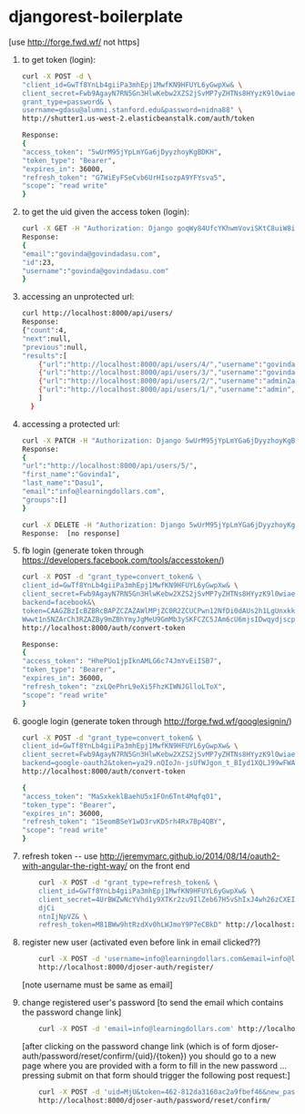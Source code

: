 # djangorest-boilerplate

[use http://forge.fwd.wf/ not https]

1. to get token (login):
    ```bash
    curl -X POST -d \
    "client_id=GwTf8YnLb4giiPa3mhEpj1MwfKN9HFUYL6yGwpXw& \
    client_secret=Fwb9AgayN7RN5Gn3HlwKebw2XZS2jSvMP7yZHTNs8HYyzK9l0wiaecpm8PY9DsBX7urL2w8L0UYw14j2A7bIRZqrqyeiUatvw3ccWf81bR904SMt056OAE5FUK0edqi8& \
    grant_type=password& \
    username=gdasu@alumni.stanford.edu&password=nidna88" \
    http://shutter1.us-west-2.elasticbeanstalk.com/auth/token
    
    Response:
    {
    "access_token": "5wUrM95jYpLmYGa6jDyyzhoyKgBDKH", 
    "token_type": "Bearer", 
    "expires_in": 36000, 
    "refresh_token": "G7WiEyFSeCvb6UrHIsozpA9YFYsva5", 
    "scope": "read write"
    }
    ```

2. to get the uid given the access token (login):
    ```bash
    curl -X GET -H "Authorization: Django goqWy84UfcYKhwmVoviSKtC8uiW8im" http://localhost:8000/djoser-auth/me/
    Response:
    {
    "email":"govinda@govindadasu.com",
    "id":23,
    "username":"govinda@govindadasu.com"
    }
    ```
    
3. accessing an unprotected url:

    ```bash
    curl http://localhost:8000/api/users/
    Response: 
    {"count":4,
    "next":null,
    "previous":null,
    "results":[
        {"url":"http://localhost:8000/api/users/4/","username":"govinda1","email":"gdasu@stanford.edu","groups":[]},
        {"url":"http://localhost:8000/api/users/3/","username":"govinda","email":"gdasu@alumni.stanford.edu","groups":[]},
        {"url":"http://localhost:8000/api/users/2/","username":"admin2a","email":"gdasu@alumni.stanford.edu","groups":[]},
        {"url":"http://localhost:8000/api/users/1/","username":"admin","email":"govinda@govindadasu.com","groups":[]}
        ]
      }
    ```
4. accessing a protected url:
    ```bash
    curl -X PATCH -H "Authorization: Django 5wUrM95jYpLmYGa6jDyyzhoyKgBDKH" -d 'first_name=Govinda1&last_name=Dasu1' http://localhost:8000/api/users/5/
    Response: 
    {
    "url":"http://localhost:8000/api/users/5/",
    "first_name":"Govinda1",
    "last_name":"Dasu1",
    "email":"info@learningdollars.com",
    "groups":[]
    }
    
    curl -X DELETE -H "Authorization: Django 5wUrM95jYpLmYGa6jDyyzhoyKgBDKH" http://localhost:8000/api/users/5/
    Response:  [no response]
    ```

5. fb login (generate token through https://developers.facebook.com/tools/accesstoken/)
    ```bash
    curl -X POST -d "grant_type=convert_token& \ 
    client_id=GwTf8YnLb4giiPa3mhEpj1MwfKN9HFUYL6yGwpXw& \
    client_secret=Fwb9AgayN7RN5Gn3HlwKebw2XZS2jSvMP7yZHTNs8HYyzK9l0wiaecpm8PY9DsBX7urL2w8L0UYw14j2A7bIRZqrqyeiUatvw3ccWf81bR904SMt056OAE5FUK0edqi8& \
    backend=facebook&\
    token=CAAGZBzIcBZBRcBAPZCZAZAWlMPjZC0R2ZCUCPwn12NfDi0dAUs2h1LgUnxkkn8sKyILdCfNpBROKogXimr8RfqoQMflpL1k2JZAj1jI2f4vJZBeH7CqfvSTnE7Y1cY
    Wwwt1n5NZArCh3RZAZBy9mZBhYmyJgMeU9GmMb3ySKFCZC5JAm6cU6mjsIDwqydjscp3qpmN6WHOBXEPqQAEw7Q3C6sTjVw1" 
    http://localhost:8000/auth/convert-token
    
    Response:
    {
    "access_token": "HhePUo1jpIknAMLG6c74JmYvEiISB7", 
    "token_type": "Bearer", 
    "expires_in": 36000, 
    "refresh_token": "zxLQePhrL9eXi5FhzKIWNJGlloLToX", 
    "scope": "read write"
    }
    ```
6. google login (generate token through http://forge.fwd.wf/googlesignin/)

    ```bash
    curl -X POST -d "grant_type=convert_token& \
    client_id=GwTf8YnLb4giiPa3mhEpj1MwfKN9HFUYL6yGwpXw& \
    client_secret=Fwb9AgayN7RN5Gn3HlwKebw2XZS2jSvMP7yZHTNs8HYyzK9l0wiaecpm8PY9DsBX7urL2w8L0UYw14j2A7bIRZqrqyeiUatvw3ccWf81bR904SMt056OAE5FUK0edqi8& \
    backend=google-oauth2&token=ya29.nQIoJn-jsUfWJgon_t_BIyd1XQLJ99wFWAWr0za-RQCRXL0J0j_W5uTmVQKSks5MUh8" \                
    http://localhost:8000/auth/convert-token
    
    {
    "access_token": "MaSxkeklBaehU5x1FOn6Tnt4Mqfq01", 
    "token_type": "Bearer", 
    "expires_in": 36000, 
    "refresh_token": "1SeomBSeY1wD3rvKD5rh4Rx7Bp4QBY", 
    "scope": "read write"
    }
    ```
7. refresh token -- use http://jeremymarc.github.io/2014/08/14/oauth2-with-angular-the-right-way/ on the front end
    
    ```bash
        curl -X POST -d "grant_type=refresh_token& \
        client_id=GwTf8YnLb4giiPa3mhEpj1MwfKN9HFUYL6yGwpXw& \
        client_secret=4UrBWZwNcYVhd1y9XTKr2zu9IlZeb67H5vShIxJ4wh26zCXEIMGrmKVPz9Kfni1Y0NfEdug5GMaZaVVmxHjKB54tBHfKCYGTuCFDmDuuQw7l20lE7TW
        djCi
        ntnIjNpVZ& \
        refresh_token=M81BWw9htRzdXv0hLWJmoY9P7eCBkD" http://localhost:8000/auth/token
    ```
    
8. register new user (activated even before link in email clicked??)
    ```bash
        curl -X POST -d 'username=info@learningdollars.com&email=info@learningdollars.com&password=govinda5'
        http://localhost:8000/djoser-auth/register/
    ```
    [note username must be same as email]

9. change registered user's password
    [to send the email which contains the password change link]
    ```bash
        curl -X POST -d 'email=info@learningdollars.com' http://localhost:8000/djoser-auth/password/reset/
    ```
    
    [after clicking on the password change link (which is of form djoser-auth/password/reset/confirm/{uid}/{token}) you should go to a new page where you are provided with a form to fill in the new password ... pressing submit on that form should trigger the following post request:]
    
    ```bash
        curl -X POST -d 'uid=MjU&token=462-812da3160ac2a9fbef46&new_password=gobi' 
        http://localhost:8000/djoser-auth/password/reset/confirm/
    ```